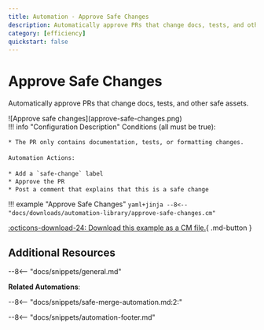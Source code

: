 ```yaml
---
title: Automation - Approve Safe Changes
description: Automatically approve PRs that change docs, tests, and other safe assets.
category: [efficiency]
quickstart: false
---
```

# Approve Safe Changes

Automatically approve PRs that change docs, tests, and other safe assets.

<div class="automationImage" style="align:right" markdown="1">![Approve safe changes](approve-safe-changes.png)</div>
<div class="automationDescription" markdown="1">
!!! info "Configuration Description"
    Conditions (all must be true):

    * The PR only contains documentation, tests, or formatting changes.

    Automation Actions:

    * Add a `safe-change` label
    * Approve the PR
    * Post a comment that explains that this is a safe change

</div>



!!! example "Approve Safe Changes"
    ```yaml+jinja
    --8<-- "docs/downloads/automation-library/approve-safe-changes.cm"
    ```
    <div class="result" markdown>
      <span>
      [:octicons-download-24: Download this example as a CM file.](/downloads/automation-library/approve-safe-changes.cm){ .md-button }
      </span>
    </div>

<style>


  </style>

## Additional Resources

--8<-- "docs/snippets/general.md"

**Related Automations**:

--8<-- "docs/snippets/safe-merge-automation.md:2:"

--8<-- "docs/snippets/automation-footer.md"

